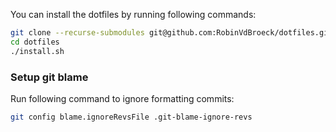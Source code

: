 You can install the dotfiles by running following commands:

```bash
git clone --recurse-submodules git@github.com:RobinVdBroeck/dotfiles.git
cd dotfiles
./install.sh
```

### Setup git blame

Run following command to ignore formatting commits:

```sh
git config blame.ignoreRevsFile .git-blame-ignore-revs
```
